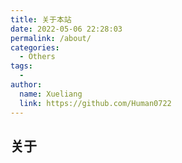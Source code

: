 ```yaml
---
title: 关于本站
date: 2022-05-06 22:28:03
permalink: /about/
categories:
  - Others
tags:
  -
author:
  name: Xueliang
  link: https://github.com/Human0722
---
```


## 关于
